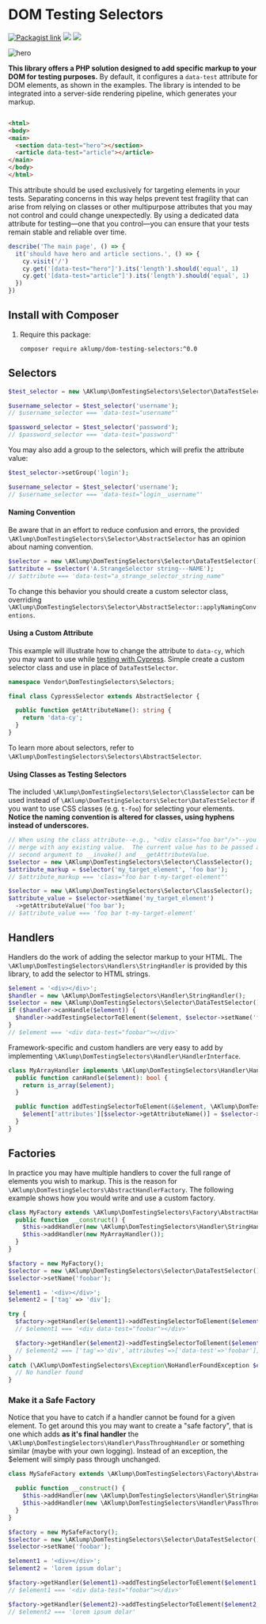 # DOM Testing Selectors

[![Packagist link](https://badgen.net/packagist/name/aklump/dom-testing-selectors)](https://packagist.org/packages/aklump/dom-testing-selectors) ![](https://badgen.net/packagist/php/aklump/dom-testing-selectors) ![](https://badgen.net/github/license/aklump/dom-testing-selectors)

![hero](images/testing_selectors.jpg)

**This library offers a PHP solution designed to add specific markup to your DOM for testing purposes.** By default, it configures a `data-test` attribute for DOM elements, as shown in the examples. The library is intended to be integrated into a server-side rendering pipeline, which generates your markup.

```html

<html>
<body>
<main>
  <section data-test="hero"></section>
  <article data-test="article"></article>
</main>
</body>
</html>
```

This attribute should be used exclusively for targeting elements in your tests. Separating concerns in this way helps prevent test fragility that can arise from relying on classes or other multipurpose attributes that you may not control and could change unexpectedly. By using a dedicated data attribute for testing—one that you control—you can ensure that your tests remain stable and reliable over time.

```js
describe('The main page', () => {
  it('should have hero and article sections.', () => {
    cy.visit('/')
    cy.get('[data-test="hero"]').its('length').should('equal', 1)
    cy.get('[data-test="article"]').its('length').should('equal', 1)
  })
})
```

## Install with Composer

1. Require this package:
   
    ```
    composer require aklump/dom-testing-selectors:^0.0
    ```

## Selectors

```php
$test_selector = new \AKlump\DomTestingSelectors\Selector\DataTestSelector();

$username_selector = $test_selector('username');
// $username_selector === 'data-test="username"'

$password_selector = $test_selector('password');
// $password_selector === 'data-test="password"'
```

You may also add a group to the selectors, which will prefix the attribute value:

```php
$test_selector->setGroup('login');

$username_selector = $test_selector('username');
// $username_selector === 'data-test="login__username"'
```

#### Naming Convention

Be aware that in an effort to reduce confusion and errors, the provided `\AKlump\DomTestingSelectors\Selector\AbstractSelector` has an opinion about naming convention.

```php
$selector = new \AKlump\DomTestingSelectors\Selector\DataTestSelector();
$attribute = $selector('A.StrangeSelector string---NAME');
// $attribute === 'data-test="a_strange_selector_string_name"
```

To change this behavior you should create a custom selector class, overriding `\AKlump\DomTestingSelectors\Selector\AbstractSelector::applyNamingConventions`.

#### Using a Custom Attribute

This example will illustrate how to change the attribute to `data-cy`, which you may want to use while [testing with Cypress](https://www.cypress.io/). Simple create a custom selector class and use in place of `DataTestSelector`.

```php
namespace Vendor\DomTestingSelectors\Selectors;

final class CypressSelector extends AbstractSelector {

  public function getAttributeName(): string {
    return 'data-cy';
  }
}
```

To learn more about selectors, refer to `\AKlump\DomTestingSelectors\Selectors\AbstractSelector`.

#### Using Classes as Testing Selectors

The included `\AKlump\DomTestingSelectors\Selector\ClassSelector` can be used instead of `\AKlump\DomTestingSelectors\Selector\DataTestSelector` if you want to use CSS classes (e.g. `t-foo`) for selecting your elements.  **Notice the naming convention is altered for classes, using hyphens instead of underscores.**

```php
// When using the class attribute--e.g., "<div class="foo bar"/>"--you must
// merge with any existing value.  The current value has to be passed as the
// second argument to __invoke() and __getAttributeValue.
$selector = new \AKlump\DomTestingSelectors\Selector\ClassSelector();
$attribute_markup = $selector('my_target_element', 'foo bar');
// $attribute_markup === 'class="foo bar t-my-target-element"'

$selector = new \AKlump\DomTestingSelectors\Selector\ClassSelector();
$attribute_value = $selector->setName('my_target_element')
  ->getAttributeValue('foo bar');
// $attribute_value === 'foo bar t-my-target-element'
```

## Handlers

Handlers do the work of adding the selector markup to your HTML. The `\AKlump\DomTestingSelectors\Handlers\StringHandler` is provided by this library, to add the selector to HTML strings.

```php
$element = '<div></div>';
$handler = new \AKlump\DomTestingSelectors\Handler\StringHandler();
$selector = new \AKlump\DomTestingSelectors\Selector\DataTestSelector();
if ($handler->canHandle($element)) {
  $handler->addTestingSelectorToElement($element, $selector->setName('foobar'));
}
// $element === '<div data-test="foobar"></div>'
```

Framework-specific and custom handlers are very easy to add by implementing `\AKlump\DomTestingSelectors\Handler\HandlerInterface`.

```php
class MyArrayHandler implements \AKlump\DomTestingSelectors\Handler\HandlerInterface {
  public function canHandle($element): bool {
    return is_array($element);
  }

  public function addTestingSelectorToElement(&$element, \AKlump\DomTestingSelectors\Selector\ElementSelectorInterface $selector): void {
    $element['attributes'][$selector->getAttributeName()] = $selector->getAttributeValue();
  }
}
```

## Factories

In practice you may have multiple handlers to cover the full range of elements you wish to markup. This is the reason for `\AKlump\DomTestingSelectors\AbstractHandlerFactory`. The following example shows how you would write and use a custom factory.

```php
class MyFactory extends \AKlump\DomTestingSelectors\Factory\AbstractHandlerFactory {
  public function __construct() {
    $this->addHandler(new \AKlump\DomTestingSelectors\Handler\StringHandler());
    $this->addHandler(new MyArrayHandler());
  }
}

$factory = new MyFactory();
$selector = new \AKlump\DomTestingSelectors\Selector\DataTestSelector();
$selector->setName('foobar');

$element1 = '<div></div>';
$element2 = ['tag' => 'div'];

try {
  $factory->getHandler($element1)->addTestingSelectorToElement($element1, $selector);
  // $element1 === '<div data-test="foobar"></div>'

  $factory->getHandler($element2)->addTestingSelectorToElement($element2, $selector);
  // $element2 === ['tag'=>'div','attributes'=>['data-test'=>'foobar']]
}
catch (\AKlump\DomTestingSelectors\Exception\NoHandlerFoundException $exception) {
  // No handler found
}
```

### Make it a Safe Factory

Notice that you have to catch if a handler cannot be found for a given element. To get around this you may want to create a "safe factory", that is one which adds **as it's final handler** the `\AKlump\DomTestingSelectors\Handler\PassThroughHandler` or something similar (maybe with your own logging). Instead of an exception, the $element will simply pass through unchanged.

```php
class MySafeFactory extends \AKlump\DomTestingSelectors\Factory\AbstractHandlerFactory {

  public function __construct() {
    $this->addHandler(new \AKlump\DomTestingSelectors\Handler\StringHandler());
    $this->addHandler(new \AKlump\DomTestingSelectors\Handler\PassThroughHandler());
  }
}

$factory = new MySafeFactory();
$selector = new \AKlump\DomTestingSelectors\Selector\DataTestSelector();
$selector->setName('foobar');

$element1 = '<div></div>';
$element2 = 'lorem ipsum dolar';

$factory->getHandler($element1)->addTestingSelectorToElement($element1, $selector);
// $element1 === '<div data-test="foobar"></div>'

$factory->getHandler($element2)->addTestingSelectorToElement($element2, $selector);
// $element2 === 'lorem ipsum dolar'
```
